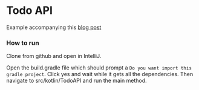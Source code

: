 # Todo API

Example accompanying this [blog post](https://medium.com/@JohanneA/api-101-the-basics-of-building-a-restful-api-6f4a2f6afbaf)

### How to run

Clone from github and open in IntelliJ.

Open the build.gradle file which should prompt a `Do you want import this gradle project`. 
Click yes and wait while it gets all the dependencies. Then navigate to src/kotlin/TodoAPI and
run the main method. 